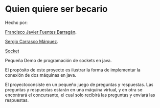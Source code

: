 # Quien quiere ser becario
Hecho por:

[Francisco Javier Fuentes Barragán](https://github.com/11Afro11).

[Sergio Carrasco Márquez](https://github.com/scmarquez).

[Socket](https://www.programarya.com/Cursos/Java-Avanzado/Sockets)




Pequeña Demo de programación de sockets en java.

El propósito de este proyecto es ilustrar la forma de implementar la conexión de dos máquinas en java.

El proyectoconsiste en un pequeño juego de preguntas y respuestas. Las preguntas y respuestas estarán en una máquina virtual, y en otra se encontrará el concursante, el cual solo recibirá las preguntas y enviará las respuestas.
